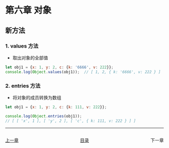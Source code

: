# 第六章 对象



## 新方法

### 1. values 方法
- 取出对象的全部值
```javascript
let obj1 = {x: 1, y: 2, c: {k: '6666', v: 222}};
console.log(Object.values(obj1));  // [ 1, 2, { k: '6666', v: 222 } ]
```

### 2. entries 方法
- 将对象的成员转换为数组
```javascript
let obj1 = {x: 1, y: 2, c: {k: 111, v: 222}};

console.log(Object.entries(obj1));  
// [ [ 'x', 1 ], [ 'y', 2 ], [ 'c', { k: 111, v: 222 } ] ]
```





---
<div style="display:flex;justify-content:space-between;">
    <p><a href="/读书笔记/JavaScript/ECMAScript 2018快速入门/chapters/第五章 数组和类型化数组.md">上一章</a></p>
    <p><a href="/读书笔记/JavaScript/ECMAScript 2018快速入门/index.md">目录</a></p>
    <p><a>下一章</a></p>
</div>
